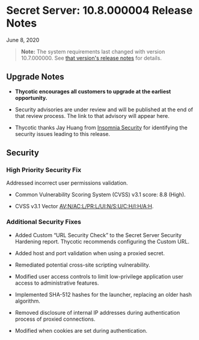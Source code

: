 [title]: # (Secret Server Release Notes 10.8.000004)
[tags]: # (Release Notes)
[priority]: #
[display]: # (search,content,print)

# Secret Server: 10.8.000004 Release Notes

June 8, 2020

>**Note:** The system requirements last changed with version 10.7.000000. See [that version's release notes](./ss-rn-10-7-000000.md) for details.

## Upgrade Notes

- **Thycotic encourages all customers to upgrade at the earliest opportunity.**

- Security advisories are under review and will be published at the end of that review process. The link to that advisory will appear here.

- Thycotic thanks Jay Huang from [Insomnia Security](https://www.insomniasec.com) for identifying the security issues leading to this release.

## Security

### High Priority Security Fix

Addressed incorrect user permissions validation.
- Common Vulnerability Scoring System (CVSS) v3.1 score: 8.8 (High).

- CVSS v3.1 Vector [AV:N/AC:L/PR:L/UI:N/S:U/C:H/I:H/A:H](https://nvd.nist.gov/vuln-metrics/cvss/v3-calculator?vector=AV:N/AC:L/PR:L/UI:N/S:U/C:H/I:H/A:H&version=3.1).

### Additional Security Fixes

- Added Custom “URL Security Check” to the Secret Server Security Hardening report. Thycotic recommends configuring the Custom URL.

- Added host and port validation when using a proxied secret.

- Remediated potential cross-site scripting vulnerability.

- Modified user access controls to limit low-privilege application user access to administrative features.

- Implemented SHA-512 hashes for the launcher, replacing an older hash algorithm.

- Removed disclosure of internal IP addresses during authentication process of proxied connections.

- Modified when cookies are set during authentication.
